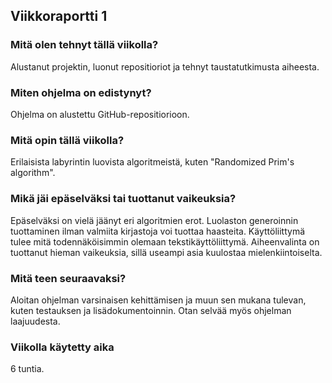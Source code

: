 ## Viikkoraportti 1  
### Mitä olen tehnyt tällä viikolla?  
Alustanut projektin, luonut repositioriot ja tehnyt taustatutkimusta aiheesta.  

### Miten ohjelma on edistynyt?  
Ohjelma on alustettu GitHub-repositiorioon.  

### Mitä opin tällä viikolla?  
Erilaisista labyrintin luovista algoritmeistä, kuten "Randomized Prim's algorithm".  

### Mikä jäi epäselväksi tai tuottanut vaikeuksia?  
Epäselväksi on vielä jäänyt eri algoritmien erot. Luolaston generoinnin tuottaminen ilman valmiita kirjastoja voi tuottaa haasteita. Käyttöliittymä tulee mitä todennäköisimmin olemaan tekstikäyttöliittymä. Aiheenvalinta on tuottanut hieman vaikeuksia, sillä useampi asia kuulostaa mielenkiintoiselta.  

### Mitä teen seuraavaksi?  
Aloitan ohjelman varsinaisen kehittämisen ja muun sen mukana tulevan, kuten testauksen ja lisädokumentoinnin. Otan selvää myös ohjelman laajuudesta.    

### Viikolla käytetty aika
6 tuntia.